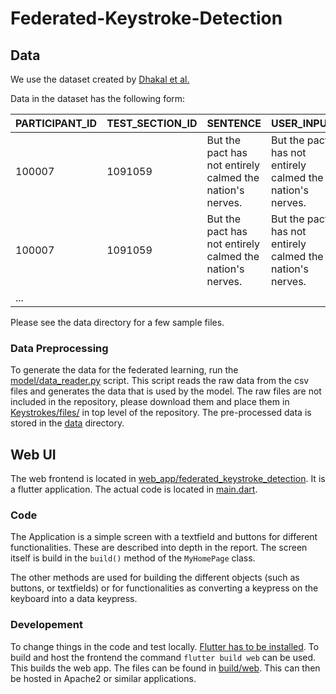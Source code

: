# Federated-Keystroke-Detection
## Data
We use the dataset created by [Dhakal et al.](https://userinterfaces.aalto.fi/136Mkeystrokes/)

Data in the dataset has the following form:

|PARTICIPANT_ID	| TEST_SECTION_ID |	SENTENCE |	USER_INPUT | KEYSTROKE_ID |	PRESS_TIME	| RELEASE_TIME |	LETTER	| KEYCODE|
|---------------|---------------|---------------|---------------|---------------|---------------|---------------|---------------|---------------|
|100007	| 1091059 |	But the pact has not entirely calmed the nation's nerves.| 	But the pact has not entirely calmed the nation's nerves. 	| 51895219 |	1473275416530 |	1473275416839	| SHIFT |	16 |
|100007	| 1091059 |	But the pact has not entirely calmed the nation's nerves.|	But the pact has not entirely calmed the nation's nerves. |	51895226 |	1473275416749 |	1473275416886 |	B |	66|<br>
| ... |

Please see the data directory for a few sample files.

### Data Preprocessing
To generate the data for the federated learning, run the [model/data_reader.py](model/data_reader.py) script. This script reads the raw data from the csv files and generates the data that is used by the model. The raw files are not included in the repository, please download them and place them in [Keystrokes/files/](Keystrokes/files/) in top level of the repository. The pre-processed data is stored in the [data](data) directory.

## Web UI
The web frontend is located in [web_app/federated_keystroke_detection](./web_app/federated_keystroke_detection). It is a flutter application. The actual code is located
in [main.dart](web_app/federated_keystroke_detection/lib/main.dart).

### Code
The Application is a simple screen with a textfield and buttons for different functionalities. These are described into depth in the report. The screen itself is build
in the ``build()`` method of the ``MyHomePage`` class.

The other methods are used for building the different objects (such as buttons, or textfields) or for functionalities as converting a keypress on the keyboard into a data
keypress.

### Developement
To change things in the code and test locally. [Flutter has to be installed](https://docs.flutter.dev/get-started/install).
To build and host the frontend the command ``flutter build web`` can be used. This builds the web app. The files can be found in [build/web](web_app/federated_keystroke_detection/build/web). This can
then be hosted in Apache2 or similar applications.